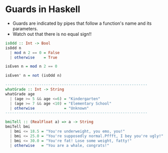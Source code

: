 # Guards in Haskell

- Guards are indicated by pipes that follow a function's name and its parameters.
- Watch out that there is no equal sign!!

```haskell
isOdd :: Int -> Bool
isOdd n
  | mod n 2 == 0 = False
  | otherwise    = True

isEven n = mod n 2 == 0

isEven' n = not (isOdd n)

---------------------------------------------------------------
whatGrade :: Int -> String
whatGrade age
  | (age >= 5 && age <=6) = "Kindergarten"
  | (age >= 7 && age <10) = "Elementary School"
  | otherwise             = "Unknown"
---------------------------------------------------------------

bmiTell :: (RealFloat a) => a -> String
bmiTell bmi
  | bmi <= 18.5 = "You're underweight, you emo, you!"
  | bmi <= 25.0 = "You're supposedly normal.Pffft, I bey you're ugly!"
  | bmi <= 30.0 = "You're fat! Lose some weight, fatty!"
  | otherwise   = "You are a whale, congrats!"
```

